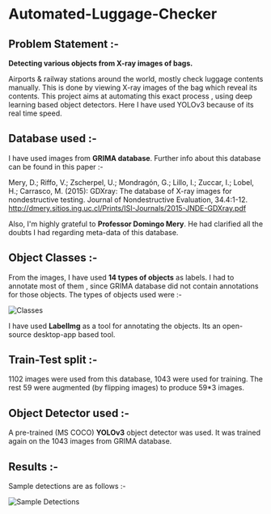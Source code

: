 # Automated-Luggage-Checker

## Problem Statement :-
**Detecting various objects from X-ray images of bags.**

Airports & railway stations around the world, mostly check luggage contents manually. This is done by viewing X-ray images of the bag which reveal its contents. This project aims at automating this exact process , using deep learning based object detectors. 
    Here I have used YOLOv3 because of its real time speed.
    
## Database used :-

I have used images from **GRIMA database**. Further info about this database can be found in this paper :-

Mery, D.; Riffo, V.; Zscherpel, U.; Mondragón, G.; Lillo, I.; Zuccar, I.; Lobel, H.; Carrasco, M. (2015): GDXray: The database of X-ray images for nondestructive testing. Journal of Nondestructive Evaluation, 34.4:1-12.
http://dmery.sitios.ing.uc.cl/Prints/ISI-Journals/2015-JNDE-GDXray.pdf

Also, I'm highly grateful to **Professor Domingo Mery**. He had clarified all the doubts I had regarding meta-data of this database.

## Object Classes :-

From the images, I have used **14 types of objects** as labels. I had to annotate most of them , since GRIMA database did not contain annotations for those objects. The types of objects used were :-

![Classes](https://raw.githubusercontent.com/subhromitra/Automated-Luggage-Checker/master/objnames_img.JPG)

I have used **LabelImg** as a tool for annotating the objects. Its an open-source desktop-app based tool.

## Train-Test split :-

1102 images were used from this database, 1043 were used for training. The rest 59 were augmented (by flipping images) to produce 59\*3 images. 

## Object Detector used :-

A pre-trained (MS COCO) **YOLOv3** object detector was used. It was trained again on the 1043 images from GRIMA database. 

## Results :-

Sample detections are as follows :-

![Sample Detections](https://github.com/subhromitra/Automated-Luggage-Checker/blob/master/sample_detections.JPG)
